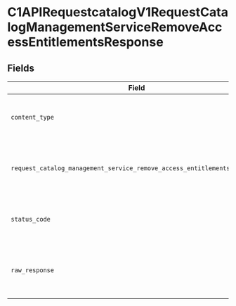 # C1APIRequestcatalogV1RequestCatalogManagementServiceRemoveAccessEntitlementsResponse


## Fields

| Field                                                                                                                                                                      | Type                                                                                                                                                                       | Required                                                                                                                                                                   | Description                                                                                                                                                                |
| -------------------------------------------------------------------------------------------------------------------------------------------------------------------------- | -------------------------------------------------------------------------------------------------------------------------------------------------------------------------- | -------------------------------------------------------------------------------------------------------------------------------------------------------------------------- | -------------------------------------------------------------------------------------------------------------------------------------------------------------------------- |
| `content_type`                                                                                                                                                             | *str*                                                                                                                                                                      | :heavy_check_mark:                                                                                                                                                         | HTTP response content type for this operation                                                                                                                              |
| `request_catalog_management_service_remove_access_entitlements_response`                                                                                                   | [Optional[shared.RequestCatalogManagementServiceRemoveAccessEntitlementsResponse]](../../models/shared/requestcatalogmanagementserviceremoveaccessentitlementsresponse.md) | :heavy_minus_sign:                                                                                                                                                         | Empty response with a status code indicating success.                                                                                                                      |
| `status_code`                                                                                                                                                              | *int*                                                                                                                                                                      | :heavy_check_mark:                                                                                                                                                         | HTTP response status code for this operation                                                                                                                               |
| `raw_response`                                                                                                                                                             | [requests.Response](https://requests.readthedocs.io/en/latest/api/#requests.Response)                                                                                      | :heavy_check_mark:                                                                                                                                                         | Raw HTTP response; suitable for custom response parsing                                                                                                                    |